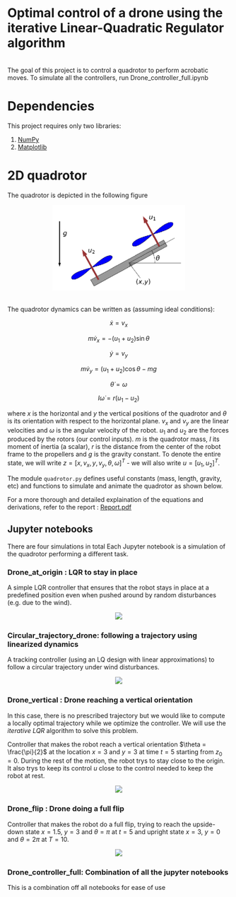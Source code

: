 # Optimal control of a drone using the iterative Linear-Quadratic Regulator algorithm
<br> The goal of this project is to control a quadrotor to perform acrobatic moves. To simulate all the controllers, run Drone_controller_full.ipynb

# Dependencies

This project requires only two libraries: 

1) [NumPy](https://numpy.org/install/)
2) [Matplotlib](https://matplotlib.org/stable/users/getting_started/)

# 2D quadrotor

The quadrotor is depicted in the following figure <br>

<p align="center">
  <img src='outputs/quadrotor.png' width="300">
</p>

<br> The quadrotor dynamics can be written as (assuming ideal conditions): <br>

$$ \dot{x}  =v_x $$

$$m \dot{v}_x  =-\left(u_1+u_2\right) \sin \theta $$

$$ \dot{y}  =v_y $$

$$ m \dot{v}_y  =\left(u_1+u_2\right) \cos \theta-m g $$

$$ \dot{\theta}  =\omega $$

$$ I \dot{\omega}  =r\left(u_1-u_2\right)$$

where $x$ is the horizontal and $y$ the vertical positions of the quadrotor and $\theta$ is its orientation with respect to the horizontal plane. $v_x$ and $v_y$ are the linear velocities and $\omega$ is the angular velocity of the robot. $u_1$ and $u_2$ are the forces produced by the rotors (our control inputs). $m$ is the quadrotor mass, $I$ its moment of inertia (a scalar), $r$ is the distance from the center of the robot frame to the propellers and $g$ is the gravity constant. To denote the entire state, we will write $z = [x, v_x, y, v_y, \theta, \omega]^T$ - we will also write $u = [u_1, u_2]^T$.

The module ```quadrotor.py``` defines useful constants (mass, length, gravity, etc) and functions to simulate and animate the quadrotor as shown below.

For a more thorough and detailed explaination of the equations and derivations, refer to the report :
[Report.pdf](https://github.com/ar6841/Quadcopter_optimal_control_using_iLQR/blob/main/Drone_controller/Report.pdf)


## Jupyter notebooks
There are four simulations in total
Each Jupyter notebook is a simulation of the quadrotor performing a different task.

### Drone_at_origin : LQR to stay in place

A simple LQR controller that ensures that the robot stays in place at a predefined position even when pushed around by random disturbances (e.g. due to the wind).
<br> 

<p align="center">
  <img src='https://github.com/ar6841/Quadcopter_optimal_control_using_iLQR/blob/main/outputs/stable.gif'>
</p>


### Circular_trajectory_drone: following a trajectory using linearized dynamics

A tracking controller (using an LQ design with linear approximations) to follow a circular trajectory under wind disturbances.
<br> 

<p align="center">
  <img src='https://github.com/ar6841/Quadcopter_optimal_control_using_iLQR/blob/main/outputs/Circular.gif'>
</p>


### Drone_vertical : Drone reaching a vertical orientation

In this case, there is no prescribed trajectory but we would like to compute a locally optimal trajectory while we optimize the controller. We will use the *iterative LQR* algorithm to solve this problem.

Controller that makes the robot reach a vertical orientation $\theta = \frac{\pi}{2}$ at the location $x=3$ and $y=3$ at time $t=5$ starting from $z_0=0$. During the rest of the motion, the robot trys to stay close to the origin. It also trys to keep its control $u$ close to the control needed to keep the robot at rest.

<p align="center">
  <img src='https://github.com/ar6841/Quadcopter_optimal_control_using_iLQR/blob/main/outputs/vertical.gif'>
</p>


### Drone_flip : Drone doing a full flip

Controller that makes the robot do a full flip, trying to reach the upside-down state $x=1.5$, $y=3$ and $\theta = \pi$ at $t=5$ and upright state $x=3$, $y=0$ and $\theta = 2\pi$ at $T=10$.

<p align="center">
  <img src='https://github.com/ar6841/Quadcopter_optimal_control_using_iLQR/blob/main/outputs/flip.gif'>
</p>


### Drone_controller_full: Combination of all the jupyter notebooks

This is a combination off all notebooks for ease of use

